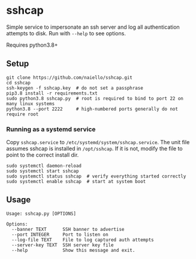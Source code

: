 # sshcap

Simple service to impersonate an ssh server and log all authentication attempts to disk. 
Run with `--help` to see options.

Requires python3.8+

## Setup

```
git clone https://github.com/naiello/sshcap.git
cd sshcap
ssh-keygen -f sshcap.key  # do not set a passphrase
pip3.8 install -r requirements.txt
sudo python3.8 sshcap.py  # root is required to bind to port 22 on many linux systems
python3.8 --port 2222     # high-numbered ports generally do not require root
```

### Running as a systemd service

Copy `sshcap.service` to `/etc/systemd/system/sshcap.service`.
The unit file assumes sshcap is installed in `/opt/sshcap`. If it is not, modify the file
to point to the correct install dir.

```
sudo systemctl daemon-reload
sudo systemctl start sshcap
sudo systemctl status sshcap  # verify everything started correctly
sudo systemctl enable sshcap  # start at system boot
```

## Usage

```
Usage: sshcap.py [OPTIONS]

Options:
  --banner TEXT      SSH banner to advertise
  --port INTEGER     Port to listen on
  --log-file TEXT    File to log captured auth attempts
  --server-key TEXT  SSH server key file
  --help             Show this message and exit.
```
